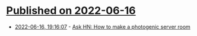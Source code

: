 # [Published on 2022-06-16](index.md)

* [2022-06-16, 19:16:07](https://news.ycombinator.com/item?id=31769811) - [Ask HN: How to make a photogenic server room](https://news.ycombinator.com/item?id=31769811)
